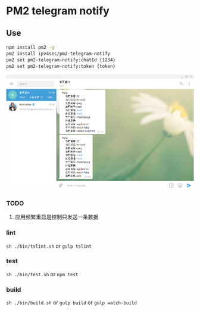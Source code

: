 # PM2 telegram notify

## Use
```bash
npm install pm2 -g
pm2 install ipv4sec/pm2-telegram-notify
pm2 set pm2-telegram-notify:chatId {1234}
pm2 set pm2-telegram-notify:token {token}
```

![示例](./res/1.png)

### TODO

1. 应用频繁重启是控制只发送一条数据

### lint

`sh ./bin/tslint.sh` or  `gulp tslint`

### test

`sh ./bin/test.sh` or  `npm test`


### build

`sh ./bin/build.sh` or  `gulp build` or  `gulp watch-build`